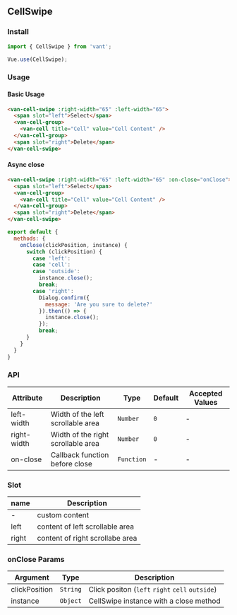 ## CellSwipe

### Install
``` javascript
import { CellSwipe } from 'vant';

Vue.use(CellSwipe);
```

### Usage

#### Basic Usage

```html
<van-cell-swipe :right-width="65" :left-width="65">
  <span slot="left">Select</span>
  <van-cell-group>
    <van-cell title="Cell" value="Cell Content" />
  </van-cell-group>
  <span slot="right">Delete</span>
</van-cell-swipe>
```

#### Async close

```html
<van-cell-swipe :right-width="65" :left-width="65" :on-close="onClose">
  <span slot="left">Select</span>
  <van-cell-group>
    <van-cell title="Cell" value="Cell Content" />
  </van-cell-group>
  <span slot="right">Delete</span>
</van-cell-swipe>
```

```js
export default {
  methods: {
    onClose(clickPosition, instance) {
      switch (clickPosition) {
        case 'left':
        case 'cell':
        case 'outside':
          instance.close();
          break;
        case 'right':
          Dialog.confirm({
            message: 'Are you sure to delete?'
          }).then(() => {
            instance.close();
          });
          break;
      }
    }
  }
}
```

### API

| Attribute | Description | Type | Default | Accepted Values |
|-----------|-----------|-----------|-------------|-------------|
| left-width | Width of the left scrollable area | `Number` | `0` | - |
| right-width | Width of the right scrollable area | `Number` | `0` | - |
| on-close | Callback function before close | `Function` | - | - |

### Slot

| name | Description |
|-----------|-----------|
| - | custom content |
| left | content of left scrollable area |
| right | content of right scrollabe area |

### onClose Params
| Argument | Type | Description |
|-----------|-----------|-----------|
| clickPosition | `String` | Click positon (`left` `right` `cell` `outside`) |
| instance | `Object` | CellSwipe instance with a close method |
